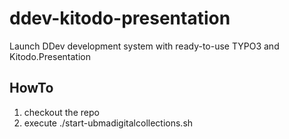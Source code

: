 # ddev-kitodo-presentation
Launch DDev development system with ready-to-use TYPO3 and Kitodo.Presentation


## HowTo

1. checkout the repo
2. execute ./start-ubmadigitalcollections.sh

